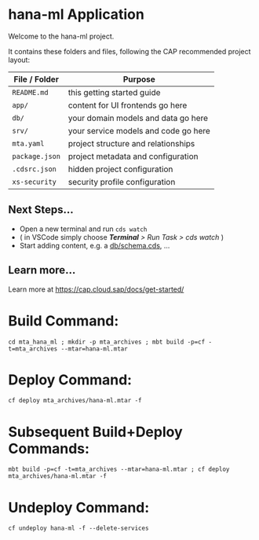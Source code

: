 # hana-ml Application

Welcome to the hana-ml project.

It contains these folders and files, following the CAP recommended project layout:

File / Folder | Purpose
---------|----------
`README.md` | this getting started guide
`app/` | content for UI frontends go here
`db/` | your domain models and data go here
`srv/` | your service models and code go here
`mta.yaml` | project structure and relationships
`package.json` | project metadata and configuration
`.cdsrc.json` | hidden project configuration
`xs-security` | security profile configuration


## Next Steps...

- Open a new terminal and run  `cds watch`
- ( in VSCode simply choose _**Terminal** > Run Task > cds watch_ )
- Start adding content, e.g. a [db/schema.cds](db/schema.cds), ...


## Learn more...

Learn more at https://cap.cloud.sap/docs/get-started/

# Build Command:
```
cd mta_hana_ml ; mkdir -p mta_archives ; mbt build -p=cf -t=mta_archives --mtar=hana-ml.mtar
```

# Deploy Command:
```
cf deploy mta_archives/hana-ml.mtar -f
```

# Subsequent Build+Deploy Commands:
```
mbt build -p=cf -t=mta_archives --mtar=hana-ml.mtar ; cf deploy mta_archives/hana-ml.mtar -f
```

# Undeploy Command:
```
cf undeploy hana-ml -f --delete-services
```
